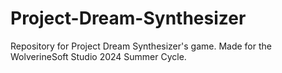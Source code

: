 # Project-Dream-Synthesizer
Repository for Project Dream Synthesizer's game. Made for the WolverineSoft Studio 2024 Summer Cycle.
